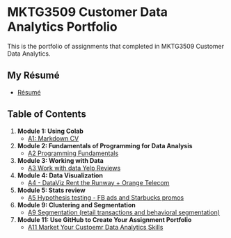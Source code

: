 # MKTG3509 Customer Data Analytics Portfolio
This is the portfolio of assignments that completed in MKTG3509 Customer Data Analytics. 

## My Résumé
- [Résumé](https://colab.research.google.com/drive/1ltcJESgB3F6JRTjcAYQMrmE8iEWNFfr1)

## Table of Contents
1. **Module 1: Using Colab**
   - [A1: Markdown CV](https://colab.research.google.com/drive/1ltcJESgB3F6JRTjcAYQMrmE8iEWNFfr1)
2. **Module 2: Fundamentals of Programming for Data Analysis**
   - [A2 Programming Fundamentals](https://colab.research.google.com/drive/1IIPwPDXa2xFj65S3EwCIliEQKZdD1dqG)
3. **Module 3: Working with Data**
   - [A3 Work with data Yelp Reviews](https://colab.research.google.com/drive/1NZo2wmxPx6QQBKLje-u7D2dobRIKiwI1)
4. **Module 4: Data Visualization**
   - [A4 - DataViz Rent the Runway + Orange Telecom](https://colab.research.google.com/drive/1H6A0c-u-jTc7WRgNPuwN5bdaC08r8G2H)
5. **Module 5: Stats review**
   - [A5 Hypothesis testing - FB ads and Starbucks promos](https://colab.research.google.com/drive/17Lj2U5DwbtXKSsNZNeBC45RjGKQH0uGD)
6. **Module 9: Clustering and Segmentation**
   - [A9 Segmentation (retail transactions and behavioral segmentation)](https://colab.research.google.com/drive/1m1MKQRMon2gBjGWAzVV1YgFDLbx8o0YT)
7. **Module 11: Use GitHub to Create Your Assignment Portfolio**
   - [A11 Market Your Custoemr Data Analytics Skills](https://github.com/HsinyuWu/MKTG3509Analytics/edit/main/README.md)
